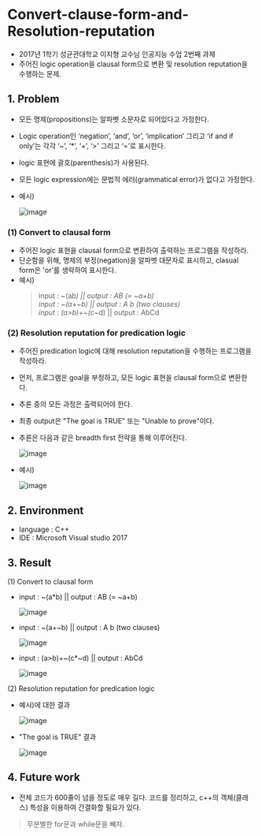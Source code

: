 # Convert-clause-form-and-Resolution-reputation
 - 2017년 1학기 성균관대학교 이지형 교수님 인공지능 수업 2번째 과제
 - 주어진 logic operation을 clausal form으로 변환 및 resolution reputation을 수행하는 문제.

## 1. Problem
 - 모든 명제(propositions)는 알파벳 소문자로 되어있다고 가정한다.
 - Logic operation인 ‘negation’, ‘and’, ‘or’, ‘implication’ 그리고 ‘if and if only’는 각각 ‘~’, ‘*’, ‘+’, ‘>’ 그리고 ‘=’로 표시한다.
 - logic 표현에 괄호(parenthesis)가 사용된다.
 - 모든 logic expression에는 문법적 에러(grammatical error)가 없다고 가정한다.
 - 예시)
 
   ![image](https://user-images.githubusercontent.com/26705935/40596223-7a983fba-6274-11e8-9cec-afaf4a756188.png)
 
### (1) Convert to clausal form
 - 주어진 logic 표현을 clausal form으로 변환하여 출력하는 프로그램을 작성하라.
 - 단순함을 위해, 명제의 부정(negation)을 알파벳 대문자로 표시하고, clasual form은 'or'를 생략하여 표시한다.
 - 예시)
   > input : ~(a*b)    ||    output : AB (= ~a+b)  
     input : ~(a+~b)    ||    output : A b (two clauses)   
     input : (a>b)+~(c*~d)    ||    output : AbCd
 
### (2) Resolution reputation for predication logic
 - 주어진 predication logic에 대해 resolution reputation을 수행하는 프로그램을 작성하라.
 - 먼저, 프로그램은 goal을 부정하고, 모든 logic 표현을 clausal form으로 변환한다.
 - 추론 중의 모든 과정은 출력되어야 한다.
 - 최종 output은 "The goal is TRUE" 또는 "Unable to prove"이다.
 - 추론은 다음과 같은 breadth first 전략을 통해 이루어진다.
 
   ![image](https://user-images.githubusercontent.com/26705935/40596369-4980fff6-6275-11e8-8769-dc92e5011282.png)
 
 - 예시)
 
   ![image](https://user-images.githubusercontent.com/26705935/40596385-59b4392e-6275-11e8-9457-aadee4d616f8.png)
 
## 2. Environment
 - language : C++
 - IDE : Microsoft Visual studio 2017
 
## 3. Result
(1) Convert to clausal form
 - input : ~(a*b)    ||    output : AB (= ~a+b)
 
   ![image](https://user-images.githubusercontent.com/26705935/40596519-66677608-6276-11e8-808c-8b1839651af1.png)
 
 - input : ~(a+~b)    ||    output : A b (two clauses)
 
   ![image](https://user-images.githubusercontent.com/26705935/40596544-88659a46-6276-11e8-806d-30c13c0cf00d.png)
 
 - input : (a>b)+~(c*~d)    ||    output : AbCd
 
   ![image](https://user-images.githubusercontent.com/26705935/40596555-a1763932-6276-11e8-9c60-b14777fa1f05.png)
 
(2) Resolution reputation for predication logic
 - 예시)에 대한 결과
 
   ![image](https://user-images.githubusercontent.com/26705935/40596571-c9f37b9a-6276-11e8-9436-6d171cdc55ca.png)
 
 - "The goal is TRUE" 결과
 
   ![image](https://user-images.githubusercontent.com/26705935/40596602-f42b5900-6276-11e8-86e2-68bff87acfe6.png)
 
 ## 4. Future work
 - 전체 코드가 600줄이 넘을 정도로 매우 길다. 코드를 정리하고, c++의 객체(클래스) 특성을 이용하여 간결화할 필요가 있다.
 > 무분별한 for문과 while문을 빼자.
